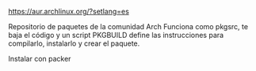 https://aur.archlinux.org/?setlang=es

Repositorio de paquetes de la comunidad Arch
Funciona como pkgsrc, te baja el código y un script PKGBUILD define las instrucciones para compilarlo,  instalarlo y crear el paquete.

Instalar con packer
